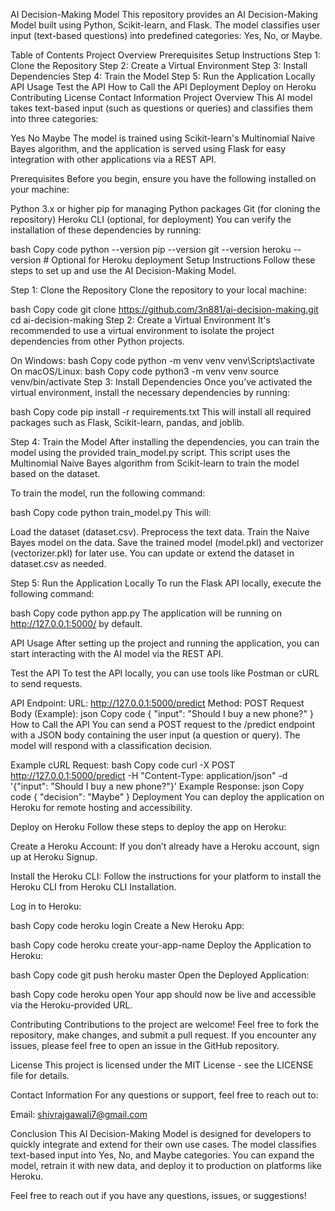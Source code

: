 AI Decision-Making Model
This repository provides an AI Decision-Making Model built using Python, Scikit-learn, and Flask. The model classifies user input (text-based questions) into predefined categories: Yes, No, or Maybe.

Table of Contents
Project Overview
Prerequisites
Setup Instructions
Step 1: Clone the Repository
Step 2: Create a Virtual Environment
Step 3: Install Dependencies
Step 4: Train the Model
Step 5: Run the Application Locally
API Usage
Test the API
How to Call the API
Deployment
Deploy on Heroku
Contributing
License
Contact Information
Project Overview
This AI model takes text-based input (such as questions or queries) and classifies them into three categories:

Yes
No
Maybe
The model is trained using Scikit-learn's Multinomial Naive Bayes algorithm, and the application is served using Flask for easy integration with other applications via a REST API.

Prerequisites
Before you begin, ensure you have the following installed on your machine:

Python 3.x or higher
pip for managing Python packages
Git (for cloning the repository)
Heroku CLI (optional, for deployment)
You can verify the installation of these dependencies by running:

bash
Copy code
python --version
pip --version
git --version
heroku --version  # Optional for Heroku deployment
Setup Instructions
Follow these steps to set up and use the AI Decision-Making Model.

Step 1: Clone the Repository
Clone the repository to your local machine:

bash
Copy code
git clone https://github.com/3n881/ai-decision-making.git
cd ai-decision-making
Step 2: Create a Virtual Environment
It's recommended to use a virtual environment to isolate the project dependencies from other Python projects.

On Windows:
bash
Copy code
python -m venv venv
venv\Scripts\activate
On macOS/Linux:
bash
Copy code
python3 -m venv venv
source venv/bin/activate
Step 3: Install Dependencies
Once you’ve activated the virtual environment, install the necessary dependencies by running:

bash
Copy code
pip install -r requirements.txt
This will install all required packages such as Flask, Scikit-learn, pandas, and joblib.

Step 4: Train the Model
After installing the dependencies, you can train the model using the provided train_model.py script. This script uses the Multinomial Naive Bayes algorithm from Scikit-learn to train the model based on the dataset.

To train the model, run the following command:

bash
Copy code
python train_model.py
This will:

Load the dataset (dataset.csv).
Preprocess the text data.
Train the Naive Bayes model on the data.
Save the trained model (model.pkl) and vectorizer (vectorizer.pkl) for later use.
You can update or extend the dataset in dataset.csv as needed.

Step 5: Run the Application Locally
To run the Flask API locally, execute the following command:

bash
Copy code
python app.py
The application will be running on http://127.0.0.1:5000/ by default.

API Usage
After setting up the project and running the application, you can start interacting with the AI model via the REST API.

Test the API
To test the API locally, you can use tools like Postman or cURL to send requests.

API Endpoint:
URL: http://127.0.0.1:5000/predict
Method: POST
Request Body (Example):
json
Copy code
{
  "input": "Should I buy a new phone?"
}
How to Call the API
You can send a POST request to the /predict endpoint with a JSON body containing the user input (a question or query). The model will respond with a classification decision.

Example cURL Request:
bash
Copy code
curl -X POST http://127.0.0.1:5000/predict -H "Content-Type: application/json" -d '{"input": "Should I buy a new phone?"}'
Example Response:
json
Copy code
{
  "decision": "Maybe"
}
Deployment
You can deploy the application on Heroku for remote hosting and accessibility.

Deploy on Heroku
Follow these steps to deploy the app on Heroku:

Create a Heroku Account: If you don’t already have a Heroku account, sign up at Heroku Signup.

Install the Heroku CLI: Follow the instructions for your platform to install the Heroku CLI from Heroku CLI Installation.

Log in to Heroku:

bash
Copy code
heroku login
Create a New Heroku App:

bash
Copy code
heroku create your-app-name
Deploy the Application to Heroku:

bash
Copy code
git push heroku master
Open the Deployed Application:

bash
Copy code
heroku open
Your app should now be live and accessible via the Heroku-provided URL.

Contributing
Contributions to the project are welcome! Feel free to fork the repository, make changes, and submit a pull request. If you encounter any issues, please feel free to open an issue in the GitHub repository.

License
This project is licensed under the MIT License - see the LICENSE file for details.

Contact Information
For any questions or support, feel free to reach out to:

Email: shivrajgawali7@gmail.com

Conclusion
This AI Decision-Making Model is designed for developers to quickly integrate and extend for their own use cases. The model classifies text-based input into Yes, No, and Maybe categories. You can expand the model, retrain it with new data, and deploy it to production on platforms like Heroku.

Feel free to reach out if you have any questions, issues, or suggestions!